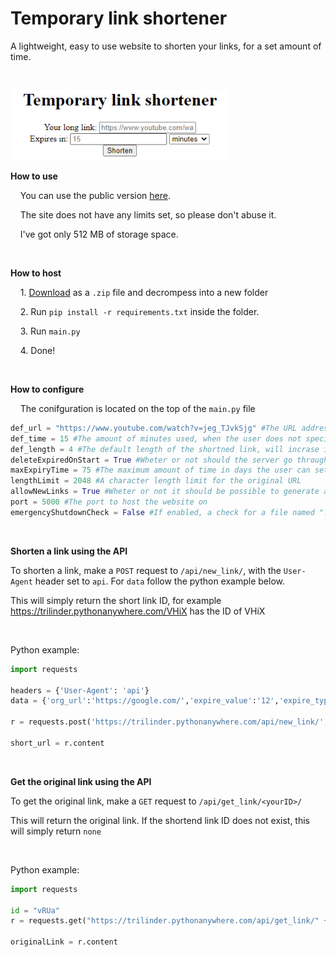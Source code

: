 # Temporary link shortener

 A lightweight, easy to use website to shorten your links, for a set amount of time.

‏‏‎ ‎

<img title="" src="screenshots/mainPage.png" alt="" width="350">

**How to use**

    You can use the public version [here](https://trilinder.pythonanywhere.com/).

    The site does not have any limits set, so please don't abuse it.

    I've got only 512 MB of storage space.

‏‏‎ ‎

**How to host**

    1. [Download](https://github.com/TriLinder/TempLinkShortener/archive/refs/heads/main.zip) as a `.zip` file and decrompess into a new folder

    2. Run `pip install -r requirements.txt` inside the folder.

    3. Run `main.py`

    4. Done!

‏‏‎ ‎

**How to configure**

    The conifguration is located on the top of the `main.py` file

```python
def_url = "https://www.youtube.com/watch?v=jeg_TJvkSjg" #The URL address used, when the user doesnt set one
def_time = 15 #The amount of minutes used, when the user does not specify
def_length = 4 #The default length of the shortned link, will incrase itself if the links start running out
deleteExpiredOnStart = True #Wheter or not should the server go through all links and delete expired ones on startup, this could take a while with a lot of links
maxExpiryTime = 75 #The maximum amount of time in days the user can set the expiry time to
lengthLimit = 2048 #A character length limit for the original URL
allowNewLinks = True #Wheter or not it should be possible to generate a new short link, might be useful to set to False, if you plan to shut down the site soon
port = 5000 #The port to host the website on
emergencyShutdownCheck = False #If enabled, a check for a file named ".emergency_shutdown" is made everytime a link is generated or when "/" is loaded, if it exists, the website will appear as if "allowNewLinks" was set to False.
```

‏‏‎ ‎

**Shorten a link using the API**

To shorten a link, make a `POST` request to `/api/new_link/`, with the `User-Agent` header set to `api`. For `data` follow the python example below.

This will simply return the short link ID, for example https://trilinder.pythonanywhere.com/VHiX has the ID of VHiX

‏‏‎ ‎

Python example:

```python
import requests

headers = {'User-Agent': 'api'}
data = {'org_url':'https://google.com/','expire_value':'12','expire_type':'minutes'}

r = requests.post('https://trilinder.pythonanywhere.com/api/new_link/',headers=headers,data=data)

short_url = r.content
```

‏‏‎ ‎

**Get the original link using the API**

To get the original link, make a `GET` request to `/api/get_link/<yourID>/`

This will return the original link. If the shortend link ID does not exist, this will simply return `none`

‏‏‎ ‎

Python example:

```python
import requests

id = "vRUa"
r = requests.get("https://trilinder.pythonanywhere.com/api/get_link/" + id)

originalLink = r.content
```
